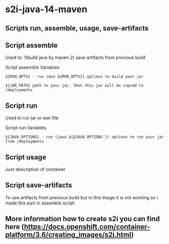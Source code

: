 # s2i-java-14-maven

## Scripts run, assemble, usage, save-artifacts


##  Script assemble
Used to:
1)build java by maven
2) save artifacts from previous build

Script assemble Variables
```
${MVN_OPTS} - run (mvn ${MVN_OPTS}) options to build your jar

${JAR_PATH} path to your jar. Then this jar will be copied to /deployments
```

##  Script run 
Used to run jar or war file 

Script run Variables	
```
${JAVA_OPTIONS} - run (java ${$JAVA_OPTIONS }) options to run your jar from /deployments
```

##  Script usage 
Just description of container


##  Script save-artifacts 
To use artifacts from previous build but in this image it is not working so i made this part in assemble script


## More information how to create s2i you can find here (https://docs.openshift.com/container-platform/3.6/creating_images/s2i.html)